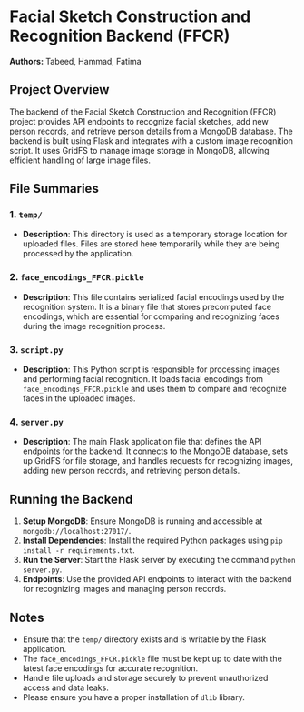# Facial Sketch Construction and Recognition Backend (FFCR)

**Authors:** Tabeed, Hammad, Fatima

## Project Overview

The backend of the Facial Sketch Construction and Recognition (FFCR) project provides API endpoints to recognize facial sketches, add new person records, and retrieve person details from a MongoDB database. The backend is built using Flask and integrates with a custom image recognition script. It uses GridFS to manage image storage in MongoDB, allowing efficient handling of large image files.

## File Summaries

### 1. `temp/`

- **Description**: This directory is used as a temporary storage location for uploaded files. Files are stored here temporarily while they are being processed by the application.

### 2. `face_encodings_FFCR.pickle`

- **Description**: This file contains serialized facial encodings used by the recognition system. It is a binary file that stores precomputed face encodings, which are essential for comparing and recognizing faces during the image recognition process.

### 3. `script.py`

- **Description**: This Python script is responsible for processing images and performing facial recognition. It loads facial encodings from `face_encodings_FFCR.pickle` and uses them to compare and recognize faces in the uploaded images.

### 4. `server.py`

- **Description**: The main Flask application file that defines the API endpoints for the backend. It connects to the MongoDB database, sets up GridFS for file storage, and handles requests for recognizing images, adding new person records, and retrieving person details.

## Running the Backend

1. **Setup MongoDB**: Ensure MongoDB is running and accessible at `mongodb://localhost:27017/`.
2. **Install Dependencies**: Install the required Python packages using `pip install -r requirements.txt`.
3. **Run the Server**: Start the Flask server by executing the command `python server.py`.
4. **Endpoints**: Use the provided API endpoints to interact with the backend for recognizing images and managing person records.

## Notes

- Ensure that the `temp/` directory exists and is writable by the Flask application.
- The `face_encodings_FFCR.pickle` file must be kept up to date with the latest face encodings for accurate recognition.
- Handle file uploads and storage securely to prevent unauthorized access and data leaks.
- Please ensure you have a proper installation of `dlib` library.
